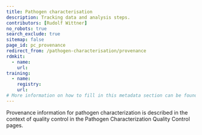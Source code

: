 ```yaml
---
title: Pathogen characterisation
description: Tracking data and analysis steps.
contributors: [Rudolf Wittner]
no_robots: true
search_exclude: true
sitemap: false
page_id: pc_provenance
redirect_from: /pathogen-characterisation/provenance
rdmkit:
  - name:
    url:
training:
  - name:
    registry:
    url:
# More information on how to fill in this metadata section can be found here https://www.infectious-diseases-toolkit.org/contribute/page-metadata
---
```


Provenance information for pathogen characterization is described in the context of quality control in the Pathogen Characterization Quality Control pages.
